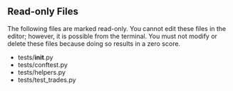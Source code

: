 ## Read-only Files
The following files are marked read-only. You cannot edit these files
in the editor; however, it is possible from the terminal. You must not
modify or delete these files because doing so results in a zero score.

* tests/__init__.py
* tests/conftest.py
* tests/helpers.py
* tests/test_trades.py